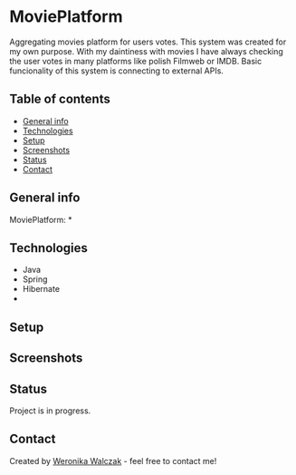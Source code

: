 # MoviePlatform
Aggregating movies platform for users votes. This system was created for my own purpose. With my daintiness with movies I have always checking the user votes in many platforms like polish Filmweb or IMDB. Basic funcionality of this system is connecting to external APIs.

## Table of contents
* [General info](#general-info)
* [Technologies](#technologies)
* [Setup](#setup)
* [Screenshots](#screenshots)
* [Status](#status)
* [Contact](#contact)

## General info
MoviePlatform:
* 

## Technologies
* Java
* Spring
* Hibernate
* 

## Setup


## Screenshots


## Status
Project is in progress.

## Contact
Created by [Weronika Walczak](mailto:weronikawalczak989@gmail.com) - feel free to contact me!
